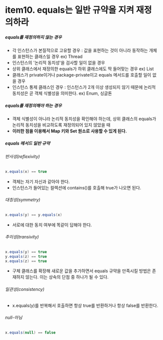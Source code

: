 # item10. equals는 일반 규약을 지켜 재정의하라

##### equals를 재정의하지 않는 경우

- 각 인스턴스가 본질적으로 고유할 경우 : 값을 표현하는 것이 아니라 동작하는 개체를 표현하는 클래스일 경우 ex) Thread
- 인스턴스의 '논리적 동치성'을 검사할 일이 없을 경우
- 상위 클래스에서 재정의한 equals가 하위 클래스에도 딱 들어맞는 경우 ex) List
- 클래스가 private이거나 package-private이고 equals 메서드를 호출할 일이 없을 경우
- 인스턴스 통제 클래스인 경우 : 인스턴스가 2개 이상 생성되지 않기 때문에 논리적 동치성은 곧 객체 식별성을 의미한다. ex) Enum, 싱글톤

##### equals를 재정의해야 하는 경우

- 객체 식별성이 아니라 논리적 동치성을 확인해야 하는데, 상위 클래스의 equals가 논리적 동치성을 비교하도록 재정의되어 있지 않았을 때
- **이러한 점을 이용해서 Map 키와 Set 원소로 사용할 수 있게 된다.**

##### equals 메서드 일반 규약

###### 반사성(reflexivity)

```java
x.equals(x) == true
```
- 객체는 자기 자신과 같아야 한다.
- 인스턴스가 들어있는 컬렉션에 contains()를 호출해 true가 나오면 된다.

###### 대칭성(symmetry)

```java
x.equals(y) == y.equals(x)
```
- 서로에 대한 동치 여부에 똑같이 답해야 한다.

###### 추이성(transivity)

```java
x.equals(y) == true
y.equals(z) == true
x.equals(z) == true
```

- 구체 클래스를 확장해 새로운 값을 추가하면서 equals 규약을 만족시킬 방법은 존재하지 않는다. 이는 상속의 단점 중 하나가 될 수 있다.

###### 일관성(consistency)

- x.equals(y)를 반복해서 호출하면 항상 true를 반환하거나 항상 false를 반환한다.

###### null-아님

```java
x.equals(null) == false
```
